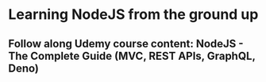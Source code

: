 # Learning NodeJS from the ground up
## Follow along Udemy course content: NodeJS - The Complete Guide (MVC, REST APIs, GraphQL, Deno)
